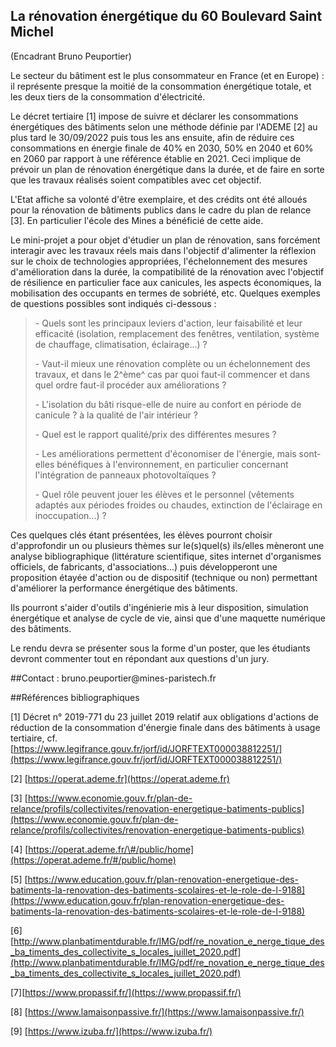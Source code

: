 ## La rénovation énergétique du 60 Boulevard Saint Michel

(Encadrant Bruno Peuportier)

Le secteur du bâtiment est le plus consommateur en France (et en Europe)
: il représente presque la moitié de la consommation énergétique totale,
et les deux tiers de la consommation d'électricité.

Le décret tertiaire \[1\] impose de suivre et déclarer les
consommations énergétiques des bâtiments selon une méthode définie par
l'ADEME \[2\] au plus tard le 30/09/2022 puis tous les ans ensuite,
afin de réduire ces consommations en énergie finale de 40% en 2030, 50%
en 2040 et 60% en 2060 par rapport à une référence établie en 2021. Ceci
implique de prévoir un plan de rénovation énergétique dans la durée, et
de faire en sorte que les travaux réalisés soient compatibles avec cet
objectif.

L'Etat affiche sa volonté d'être exemplaire, et des crédits ont été
alloués pour la rénovation de bâtiments publics dans le cadre du plan de
relance \[3\]. En particulier l'école des Mines a bénéficié de cette
aide.

Le mini-projet a pour objet d'étudier un plan de rénovation, sans
forcément interagir avec les travaux réels mais dans l'objectif
d'alimenter la réflexion sur le choix de technologies appropriées,
l'échelonnement des mesures d'amélioration dans la durée, la
compatibilité de la rénovation avec l'objectif de résilience en
particulier face aux canicules, les aspects économiques, la mobilisation
des occupants en termes de sobriété, etc. Quelques exemples de questions
possibles sont indiqués ci-dessous :

> \- Quels sont les principaux leviers d'action, leur faisabilité et
> leur efficacité (isolation, remplacement des fenêtres, ventilation,
> système de chauffage, climatisation, éclairage...) ?
>
> \- Vaut-il mieux une rénovation complète ou un échelonnement des
> travaux, et dans le 2^ème^ cas par quoi faut-il commencer et dans quel
> ordre faut-il procéder aux améliorations ?
>
> \- L'isolation du bâti risque-elle de nuire au confort en période de
> canicule ? à la qualité de l'air intérieur ?
>
> \- Quel est le rapport qualité/prix des différentes mesures ?
>
> \- Les améliorations permettent d'économiser de l'énergie, mais
> sont-elles bénéfiques à l'environnement, en particulier concernant
> l'intégration de panneaux photovoltaïques ?
>
> \- Quel rôle peuvent jouer les élèves et le personnel (vêtements
> adaptés aux périodes froides ou chaudes, extinction de l'éclairage en
> inoccupation...) ?

Ces quelques clés étant présentées, les élèves pourront choisir
d'approfondir un ou plusieurs thèmes sur le(s)quel(s) ils/elles mèneront
une analyse bibliographique (littérature scientifique, sites internet
d'organismes officiels, de fabricants, d'associations...) puis
développeront une proposition étayée d'action ou de dispositif
(technique ou non) permettant d'améliorer la performance énergétique des
bâtiments.

Ils pourront s'aider d'outils d'ingénierie mis à leur disposition,
simulation énergétique et analyse de cycle de vie, ainsi que d'une
maquette numérique des bâtiments.

Le rendu devra se présenter sous la forme d'un poster, que les étudiants
devront commenter tout en répondant aux questions d'un jury.

##Contact : bruno.peuportier\@mines-paristech.fr

##Références bibliographiques

\[1\] Décret n° 2019-771 du 23 juillet 2019 relatif aux obligations
d\'actions de réduction de la consommation d\'énergie finale dans des
bâtiments à usage tertiaire, cf. [https://www.legifrance.gouv.fr/jorf/id/JORFTEXT000038812251/](https://www.legifrance.gouv.fr/jorf/id/JORFTEXT000038812251/)


\[2\] [https://operat.ademe.fr](https://operat.ademe.fr)

\[3\] [https://www.economie.gouv.fr/plan-de-relance/profils/collectivites/renovation-energetique-batiments-publics](https://www.economie.gouv.fr/plan-de-relance/profils/collectivites/renovation-energetique-batiments-publics)

\[4\] [https://operat.ademe.fr/\#/public/home](https://operat.ademe.fr/#/public/home)

\[5\] [https://www.education.gouv.fr/plan-renovation-energetique-des-batiments-la-renovation-des-batiments-scolaires-et-le-role-de-l-9188](https://www.education.gouv.fr/plan-renovation-energetique-des-batiments-la-renovation-des-batiments-scolaires-et-le-role-de-l-9188)

\[6\]
[http://www.planbatimentdurable.fr/IMG/pdf/re_novation_e_nerge_tique_des_ba_timents_des_collectivite_s_locales_juillet_2020.pdf](http://www.planbatimentdurable.fr/IMG/pdf/re_novation_e_nerge_tique_des_ba_timents_des_collectivite_s_locales_juillet_2020.pdf)

\[7\][https://www.propassif.fr/](https://www.propassif.fr/)

\[8\] [https://www.lamaisonpassive.fr/](https://www.lamaisonpassive.fr/)

\[9\] [https://www.izuba.fr/](https://www.izuba.fr/)
